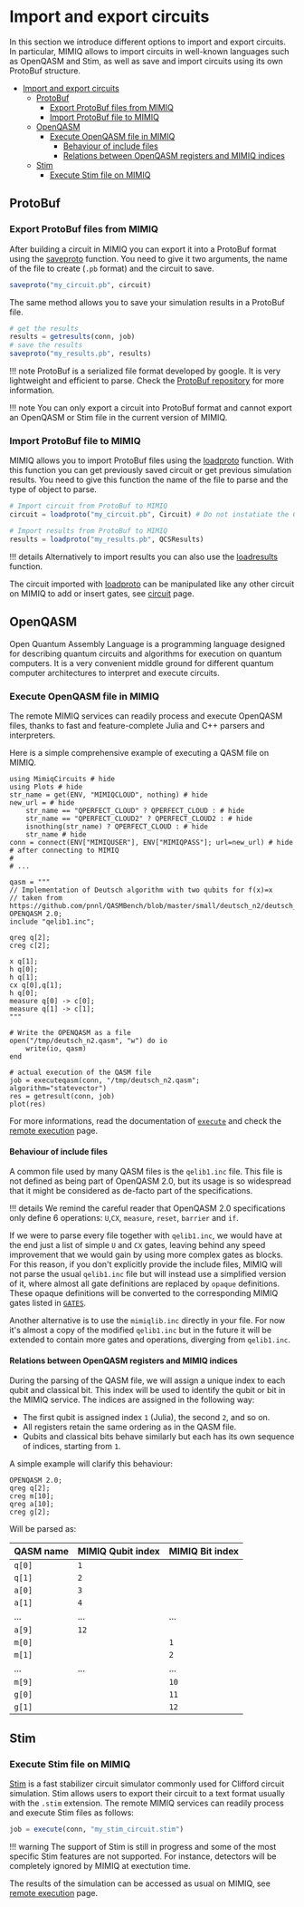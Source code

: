 # Import and export circuits

In this section we introduce different options to import and export circuits.
In particular, MIMIQ allows to import circuits in well-known languages such as OpenQASM and Stim, as well as save and import circuits using its own ProtoBuf structure.

- [Import and export circuits](#import-and-export-circuits)
  - [ProtoBuf](#protobuf)
    - [Export ProtoBuf files from MIMIQ](#export-protobuf-files-from-mimiq)
    - [Import ProtoBuf file to MIMIQ](#import-protobuf-file-to-mimiq)
  - [OpenQASM](#openqasm)
    - [Execute OpenQASM file in MIMIQ](#execute-openqasm-file-in-mimiq)
      - [Behaviour of include files](#behaviour-of-include-files)
      - [Relations between OpenQASM registers and MIMIQ indices](#relations-between-openqasm-registers-and-mimiq-indices)
  - [Stim](#stim)
    - [Execute Stim file on MIMIQ](#execute-stim-file-on-mimiq)

## ProtoBuf

### Export ProtoBuf files from MIMIQ

After building a circuit in MIMIQ you can export it into a ProtoBuf format using the [saveproto](@ref) function. You need to give it two arguments, the name of the file to create (`.pb` format) and the circuit to save.
```julia
saveproto("my_circuit.pb", circuit)
```

The same method allows you to save your simulation results in a ProtoBuf file.
```julia
# get the results
results = getresults(conn, job)
# save the results
saveproto("my_results.pb", results)
```

!!! note
    ProtoBuf is a serialized file format developed by google. It is very lightweight and efficient to parse. Check the  [ProtoBuf repository](https://github.com/protocolbuffers/protobuf) for more information.

!!! note
    You can only export a circuit into ProtoBuf format and cannot export an OpenQASM or Stim file in the current version of MIMIQ.


### Import ProtoBuf file to MIMIQ

MIMIQ allows you to import ProtoBuf files using the [loadproto](@ref) function.
With this function you can get previously saved circuit or get previous simulation results.
You need to give this function the name of the file to parse and the type of object to parse.

```julia
# Import circuit from ProtoBuf to MIMIQ
circuit = loadproto("my_circuit.pb", Circuit) # Do not instatiate the Circuit

# Import results from ProtoBuf to MIMIQ
results = loadproto("my_results.pb", QCSResults)
```

!!! details
    Alternatively to import results you can also use the [loadresults](@ref) function.

The circuit imported with [loadproto](@ref) can be manipulated like any other circuit on MIMIQ to add or insert gates, see [circuit](circuits.md) page.

## OpenQASM

Open Quantum Assembly Language is a programming language designed for describing quantum circuits and algorithms for execution on quantum computers. It is a very convenient middle ground for different quantum computer architectures to interpret and execute circuits.

### Execute OpenQASM file in MIMIQ

The remote MIMIQ services can readily process and execute OpenQASM files, thanks to fast and feature-complete Julia and C++ parsers and interpreters.

Here is a simple comprehensive example of executing a QASM file on MIMIQ.

```@example qasm
using MimiqCircuits # hide
using Plots # hide
str_name = get(ENV, "MIMIQCLOUD", nothing) # hide
new_url = # hide
    str_name == "QPERFECT_CLOUD" ? QPERFECT_CLOUD : # hide
    str_name == "QPERFECT_CLOUD2" ? QPERFECT_CLOUD2 : # hide
    isnothing(str_name) ? QPERFECT_CLOUD : # hide
    str_name # hide
conn = connect(ENV["MIMIQUSER"], ENV["MIMIQPASS"]; url=new_url) # hide
# after connecting to MIMIQ
#
# ...

qasm = """
// Implementation of Deutsch algorithm with two qubits for f(x)=x
// taken from https://github.com/pnnl/QASMBench/blob/master/small/deutsch_n2/deutsch_n2.qasm
OPENQASM 2.0;
include "qelib1.inc";

qreg q[2];
creg c[2];

x q[1];
h q[0];
h q[1];
cx q[0],q[1];
h q[0];
measure q[0] -> c[0];
measure q[1] -> c[1];
"""

# Write the OPENQASM as a file
open("/tmp/deutsch_n2.qasm", "w") do io
    write(io, qasm)
end

# actual execution of the QASM file
job = executeqasm(conn, "/tmp/deutsch_n2.qasm"; algorithm="statevector")
res = getresult(conn, job)
plot(res)
```

For more informations, read the documentation of [`execute`](@ref) and check the [remote execution](remote_execution.md) page.

#### Behaviour of include files

A common file used by many QASM files is the `qelib1.inc` file.
This file is not defined as being part of OpenQASM 2.0, but its usage is so widespread that it might be considered as de-facto part of the specifications.

!!! details
    We remind the careful reader that OpenQASM 2.0 specifications only define 6 operations:
    `U`,`CX`, `measure`, `reset`, `barrier` and `if`.

If we were to parse every file together with `qelib1.inc`, we would have at the end just a list of simple `U` and `CX` gates, leaving behind any speed improvement that we would gain by using more complex gates as blocks. For this reason, if you don't explicitly provide the include files, MIMIQ will not parse the usual `qelib1.inc` file but will instead use a simplified version of it, where almost all gate definitions are replaced by `opaque` definitions. These opaque definitions will be converted to the corresponding MIMIQ gates listed in [`GATES`](@ref).

Another alternative is to use the `mimiqlib.inc` directly in your file. For now it's almost a copy of the modified `qelib1.inc` but in the future it will be extended to contain more gates and operations, diverging from `qelib1.inc`.

#### Relations between OpenQASM registers and MIMIQ indices

During the parsing of the QASM file, we will assign a unique index to each qubit and classical bit. This index will be used to identify the qubit or bit in the MIMIQ service.
The indices are assigned in the following way:

* The first qubit is assigned index `1` (Julia), the second `2`, and so on.
* All registers retain the same ordering as in the QASM file.
* Qubits and classical bits behave similarly but each has its own sequence of indices, starting from `1`.

A simple example will clarify this behaviour:

```qasm
OPENQASM 2.0;
qreg q[2];
creg m[10];
qreg a[10];
creg g[2];
```

Will be parsed as:

| QASM name | MIMIQ Qubit index | MIMIQ Bit index |
| --- | --- | --- |
| `q[0]` | `1` | |
| `q[1]` | `2` | |
| `a[0]` | `3` | |
| `a[1]` | `4` | |
| ... | ... | ... |
| `a[9]` | `12` | |
| `m[0]` | | `1` |
| `m[1]` | | `2` |
| ... | ... | ... |
| `m[9]` | | `10` |
| `g[0]` | | `11` |
| `g[1]` | | `12` |


## Stim

### Execute Stim file on MIMIQ

[Stim](https://github.com/quantumlib/Stim) is a fast stabilizer circuit simulator commonly used for Clifford circuit simulation. Stim allows users to export their circuit to a text format usually with the `.stim` extension.
The remote MIMIQ services can readily process and execute Stim files as follows:

```julia
job = execute(conn, "my_stim_circuit.stim")
```

!!! warning
    The support of Stim is still in progress and some of the most specific Stim features are not supported. For instance, detectors will be completely ignored by MIMIQ at exectution time.

The results of the simulation can be accessed as usual on MIMIQ, see [remote execution](remote_execution.md) page.



